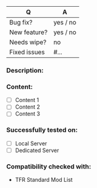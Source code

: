 | Q | A |
| --- | --- |
| Bug fix? | yes / no |
| New feature? | yes / no |
| Needs wipe? | no <!-- set to yes if save needs to be wiped to use new feature --> |
| Fixed issues | #... <!-- #-prefixed issue number(s), if any --> |

### Description:

<!--
Write short description about this pull request
by replacing this comment block
-->

### Content:
- [ ] Content 1
- [ ] Content 2
- [ ] Content 3

<!--
Add things which are part of this pull request as checkboxes
to show if it's already finished and already part of the pull request.
-->

### Successfully tested on:
- [ ] Local Server
- [ ] Dedicated Server

<!--
As soon as you've tested your feature on the listed environment you can check the checkbox.
It has to work without any issues and errors in your own tests.
Especially if you open a PR as WIP and not after you've fully finished your work, remember to update the states accordingly.
-->

### Compatibility checked with:
* TFR Standard Mod List

<!--
Add a list of Mods you've checked. This should only contain mods which really affect the feature.
So for a feature like e.g. "hint on entering a sector area" you don't list/test compatibility with RHS, ACE, Achilles, etc.
Also listing CBA isn't necessary, as it's a general dependency in Liberation.
-->
